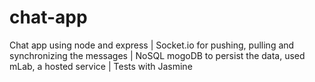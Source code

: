 # chat-app
Chat app using node and express | Socket.io for pushing, pulling and synchronizing the messages | NoSQL mogoDB to persist the data, used mLab, a hosted service | Tests with Jasmine
